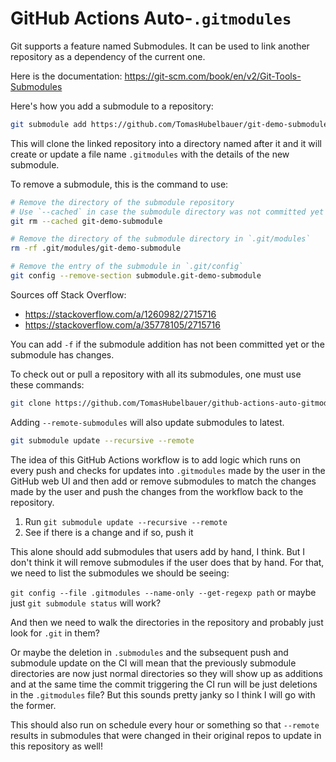 # GitHub Actions Auto-`.gitmodules`

Git supports a feature named Submodules.
It can be used to link another repository as a dependency of the current one.

Here is the documentation: https://git-scm.com/book/en/v2/Git-Tools-Submodules

Here's how you add a submodule to a repository:

```sh
git submodule add https://github.com/TomasHubelbauer/git-demo-submodule
```

This will clone the linked repository into a directory named after it and it
will create or update a file name `.gitmodules` with the details of the new
submodule.

To remove a submodule, this is the command to use:

```sh
# Remove the directory of the submodule repository
# Use `--cached` in case the submodule directory was not committed yet
git rm --cached git-demo-submodule

# Remove the directory of the submodule directory in `.git/modules`
rm -rf .git/modules/git-demo-submodule

# Remove the entry of the submodule in `.git/config`
git config --remove-section submodule.git-demo-submodule
```

Sources off Stack Overflow:

- https://stackoverflow.com/a/1260982/2715716
- https://stackoverflow.com/a/35778105/2715716

You can add `-f` if the submodule addition has not been committed yet or the
submodule has changes.

To check out or pull a repository with all its submodules, one must use these
commands:

```sh
git clone https://github.com/TomasHubelbauer/github-actions-auto-gitmodules --recurse-submodules
```

Adding `--remote-submodules` will also update submodules to latest.

```sh
git submodule update --recursive --remote
```

The idea of this GitHub Actions workflow is to add logic which runs on every
push and checks for updates into `.gitmodules` made by the user in the GitHub
web UI and then add or remove submodules to match the changes made by the user
and push the changes from the workflow back to the repository.

1. Run `git submodule update --recursive --remote`
2. See if there is a change and if so, push it

This alone should add submodules that users add by hand, I think.
But I don't think it will remove submodules if the user does that by hand.
For that, we need to list the submodules we should be seeing:

`git config --file .gitmodules --name-only --get-regexp path` or maybe just
`git submodule status` will work?

And then we need to walk the directories in the repository and probably just
look for `.git` in them?

Or maybe the deletion in `.submodules` and the subsequent push and submodule
update on the CI will mean that the previously submodule directories are now
just normal directories so they will show up as additions and at the same time
the commit triggering the CI run will be just deletions in the `.gitmodules`
file?
But this sounds pretty janky so I think I will go with the former.

This should also run on schedule every hour or something so that `--remote`
results in submodules that were changed in their original repos to update in
this repository as well!
